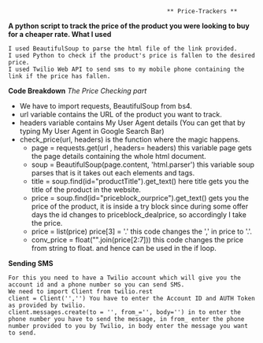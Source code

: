                                                     
                                                 ** Price-Trackers **

**A python script to track the price of the product you were looking to buy for a cheaper rate.
What I used**

    I used BeautifulSoup to parse the html file of the link provided.
    I used Python to check if the product's price is fallen to the desired price.
    I used Twilio Web API to send sms to my mobile phone containing the link if the price has fallen.

**Code Breakdown**
*The Price Checking part*

  -  We have to import requests, BeautifulSoup from bs4.
  - url variable contains the URL of the product you want to track.
  -  headers variable contains My User Agent details (You can get that by typing My User Agent in Google Search Bar)
  - check_price(url, headers) is the function where the magic happens.
      -  page = requests.get(url , headers= headers) this variable page gets the page details containing the whole html document.
      -  soup = BeautifulSoup(page.content, 'html.parser') this variable soup parses that is it takes out each elements and tags.
      -  title = soup.find(id="productTitle").get_text() here title gets you the title of the product in the website.
      -  price = soup.find(id="priceblock_ourprice").get_text() gets you the price of the product, it is inside a try block since during some offer days the id changes to priceblock_dealprice, so accordingly I take the price.
      -  price = list(price) price[3] = '.' this code changes the ',' in price to '.'.
      -  conv_price = float("".join(price[2:7])) this code changes the price from string to float. and hence can be used in the if loop.

         

**Sending SMS**

    For this you need to have a Twilio account which will give you the account id and a phone number so you can send SMS.
    We need to import Client from twilio.rest
    client = Client('','') You have to enter the Account ID and AUTH Token as provided by twilio.
    client.messages.create(to = '', from_='', body='') in to enter the phone number you have to send the message, in from_ enter the phone number provided to you by Twilio, in body enter the message you want to send.

